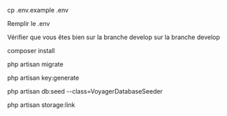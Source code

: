
cp .env.example .env

Remplir le .env

Vérifier que vous êtes bien sur la branche develop sur la branche develop

composer install

php artisan migrate

php artisan key:generate

php artisan db:seed --class=VoyagerDatabaseSeeder

php artisan storage:link

